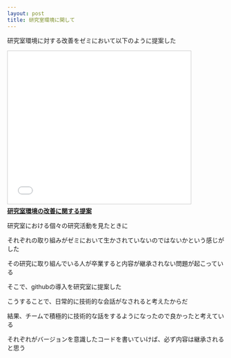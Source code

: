 ```yaml
---
layout: post
title: 研究室環境に関して
---
```


 研究室環境に対する改善をゼミにおいて以下のように提案した
 
<iframe src="//www.slideshare.net/slideshow/embed_code/key/lgHl74Ej4q86KY" width="425" height="355" frameborder="0" marginwidth="0" marginheight="0" scrolling="no" style="border:1px solid #CCC; border-width:1px; margin-bottom:5px; max-width: 100%;" allowfullscreen> </iframe> <div style="margin-bottom:5px"> <strong> <a href="//www.slideshare.net/anondroid5/ss-49367663" title="研究室環境の改善に関する提案" target="_blank">研究室環境の改善に関する提案</a> </strong></div>
 
 研究室における個々の研究活動を見たときに
 
 それぞれの取り組みがゼミにおいて生かされていないのではないかという感じがした
 
 その研究に取り組んでいる人が卒業すると内容が継承されない問題が起こっている
 
 そこで、githubの導入を研究室に提案した
 
 こうすることで、日常的に技術的な会話がなされると考えたからだ
 
 結果、チームで積極的に技術的な話をするようになったので良かったと考えている
 
それぞれがバージョンを意識したコードを書いていけば、必ず内容は継承されると思う
